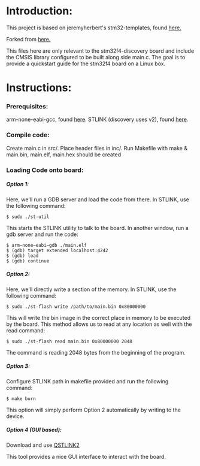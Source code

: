 # Introduction:

This project is based on jeremyherbert's stm32-templates, found [here.](https://github.com/jeremyherbert/stm32-templates)

Forked from [here.](https://github.com/prattmic/stm32f4-templates)

This files here are only relevant to the stm32f4-discovery board and include the CMSIS library configured to be built along side main.c.
The goal is to provide a quickstart guide for the stm32f4 board on a Linux box.

# Instructions:

### Prerequisites:
arm-none-eabi-gcc, found [here](https://launchpad.net/~terry.guo/+archive/gcc-arm-embedded).
STLINK (discovery uses v2), found [here](https://github.com/texane/stlink).

### Compile code:
Create main.c in src/. Place header files in inc/. Run Makefile with make & main.bin, main.elf, main.hex should be created


### Loading Code onto board:
##### Option 1:
Here, we'll run a GDB server and load the code from there. In STLINK, use the following command:

```
$ sudo ./st-util
```

This starts the STLINK utility to talk to the board. In another window, run a gdb server and run the code:

```
$ arm−none−eabi−gdb ./main.elf
$ (gdb) target extended localhost:4242
$ (gdb) load
$ (gdb) continue
```

##### Option 2:
Here, we'll directly write a section of the memory. In STLINK, use the following command:
```
$ sudo ./st-flash write /path/to/main.bin 0x80000000
```
This will write the bin image in the correct place in memory to be executed by the board. This method allows us to read at any location as well with the read command:
```
$ sudo ./st-flash read main.bin 0x80000000 2048
```
The command is reading 2048 bytes from the beginning of the program.

##### Option 3:
Configure STLINK path in makefile provided and run the following command:
```
$ make burn
```
This option will simply perform Option 2 automatically by writing to the device.

##### Option 4 (GUI based):
Download and use [QSTLINK2](https://code.google.com/p/qstlink2/)

This tool provides a nice GUI interface to interact with the board.
